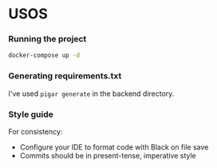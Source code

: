 # USOS

### Running the project

```bash
docker-compose up -d
```  

### Generating requirements.txt

I've used ```pigar generate``` in the backend directory.

### Style guide 
For consistency:
- Configure your IDE to format code with Black on file save
- Commits should be in present-tense, imperative style

